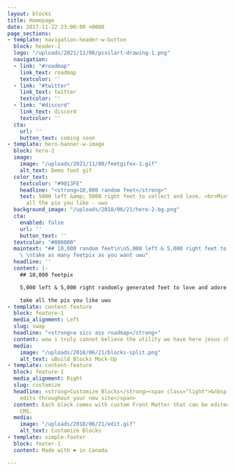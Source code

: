 ```yaml
---
layout: blocks
title: Homepage
date: 2017-11-22 23:00:00 +0000
page_sections:
- template: navigation-header-w-button
  block: header-2
  logo: "/uploads/2021/11/08/pixilart-drawing-1.png"
  navigation:
  - link: "#roadmap"
    link_text: roadmap
    textcolor: ''
  - link: "#twitter"
    link_text: twitter
    textcolor: ''
  - link: "#discord"
    link_text: discord
    textcolor: ''
  cta:
    url: ''
    button_text: coming soon
- template: hero-banner-w-image
  block: hero-2
  image:
    image: "/uploads/2021/11/08/feetgifex-1.gif"
    alt_text: Demo foot gif
  color_text:
    textcolor: "#9013FE"
    headline: "<strong>10,000 random feet</strong>"
    text: 5000 left &amp; 5000 right feet to collect and love. <br>Mint one and take
      all the pix you like - uwu
  background_image: "/uploads/2018/06/21/hero-2-bg.png"
  cta:
    enabled: false
    url: ''
    button_text: ''
  textcolor: "#000000"
  maintext: "## 10,000 random feet\n\n5,000 left & 5,000 right feet to love and adore
    \ \ntake as many feetpix as you want uwu"
  headline: ''
  content: |-
    ## 10,000 feetpix

    5,000 left & 5,000 right randomly generated feet to love and adore

    take all the pix you like uwu
- template: content-feature
  block: feature-1
  media_alignment: Left
  slug: swap
  headline: "<strong>a sicc ass roadmap</strong>"
  content: wow i truly cannot believe the utility we have here jesus christ
  media:
    image: "/uploads/2018/06/21/blocks-split.png"
    alt_text: uBuild Blocks Mock-Up
- template: content-feature
  block: feature-1
  media_alignment: Right
  slug: customize
  headline: <strong>Customize Blocks</strong><span class="light">&nbsp;to make quick
    edits throughout your new site</span>
  content: Each block comes with custom Front Matter that can be edited in Forestry
    CMS.
  media:
    image: "/uploads/2018/06/21/edit.gif"
    alt_text: Customize Blocks
- template: simple-footer
  block: footer-1
  content: Made with ❤︎ in Canada

---
```

